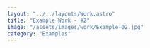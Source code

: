 ```yaml
---
layout: "../../layouts/Work.astro"
title: "Example Work - #2"
image: "/assets/images/work/Example-02.jpg"
category: "Examples"
---
```


